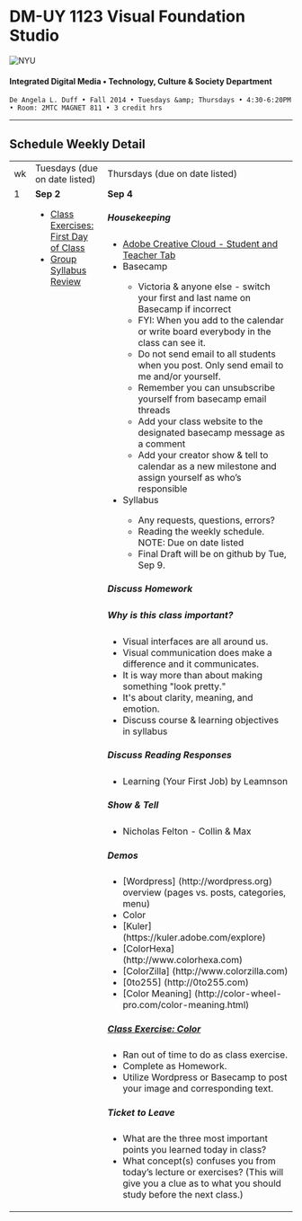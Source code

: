# DM-UY 1123 Visual Foundation Studio

![NYU](http://ws2.polishedsolid.com/de/nyu_soe_logo.png)
#### Integrated Digital Media • Technology, Culture &amp; Society Department

    De Angela L. Duff • Fall 2014 • Tuesdays &amp; Thursdays • 4:30-6:20PM • Room: 2MTC MAGNET 811 • 3 credit hrs

---

## Schedule Weekly Detail

<table>
<tr>
<td>wk</td>
<td>Tuesdays (due on date listed)</td>
<td>Thursdays (due on date listed)</td>
</tr>
<tr>
<td valign="top">1</td>
<td valign="top"><strong>Sep 2</strong><br>
<ul>
<li><a href="class_exercises/dm3193_class_exercise_first_day">Class Exercises: First Day of Class</li>
<li>Group Syllabus Review</li>
</ul></td>
<td valign="top"><strong>Sep 4</strong><br>
<h5>Housekeeping</h5>
<ul>
<li><a href="https://creative.adobe.com/plans" target="_blank">Adobe Creative Cloud - Student and Teacher Tab</a></li>
<li> Basecamp</li>
     <uL>
     <li>Victoria &amp; anyone else - switch your first and last name on Basecamp if incorrect</li>
     <li>FYI: When you add to the calendar or write board everybody in the class can see it.</li>
     <li>Do not send email to all students when you post. Only send email to me and/or yourself.</li>
     <li>Remember you can unsubscribe yourself from basecamp email threads </li>
     <li>Add your class website to the designated basecamp message as a comment</li>
     <li>Add your creator show &amp; tell to calendar as a new milestone and assign yourself as who’s responsible</li>
     </uL>
<li> Syllabus</li>
<ul>
 <li>Any requests, questions, errors?</li>
 <li>Reading the weekly schedule. NOTE: Due on date listed</li>
 <li>Final Draft will be on github by Tue, Sep 9.</li>
</ul>
</ul>

<h5>Discuss Homework</h5>

<h5>Why is this class important?</h5>
<ul>
<li>Visual interfaces are all around us. </li>
<li>Visual communication does make a difference and it communicates.</li>
<li>It is way more than about making something "look pretty."</li>
<li>It's about clarity, meaning, and emotion.</li>
<li>Discuss course &amp; learning objectives in syllabus</li>
</ul>

<h5>Discuss Reading Responses</h5>
<ul>
<li>Learning (Your First Job) by Leamnson</li>
</ul>

<h5>Show &amp; Tell</h5>
<ul>
<li>Nicholas Felton - Collin &amp; Max</li>
</ul>

<h5>Demos</h5>
<ul>
<li>[Wordpress] (http://wordpress.org) overview (pages vs. posts, categories, menu)</li>
<li>Color</li>
  <li>[Kuler] (https://kuler.adobe.com/explore)</li>
  <li>[ColorHexa] (http://www.colorhexa.com)</li>
  <li>[ColorZilla] (http://www.colorzilla.com)</li>
  <li>[0to255] (http://0to255.com)</li>
  <li>[Color Meaning] (http://color-wheel-pro.com/color-meaning.html)</li>
 </ul>

<h5><a href="../class_exercises/dm3193_class_exercise_color.md">Class Exercise: Color</a></h5>
<ul>
<li>Ran out of time to do as class exercise. </li>
<li>Complete as Homework.</li>
<li>Utilize Wordpress or Basecamp to post your image and corresponding text.</li>
</ul>

<h5>Ticket to Leave</h5>
<ul>
<li>What are the three most important points you learned today in class? </li>
<li>What concept(s) confuses you from today’s lecture or exercises? (This will give you a clue as to what you should study before the next class.)</li>
</ul></td>
</tr>
</table>









